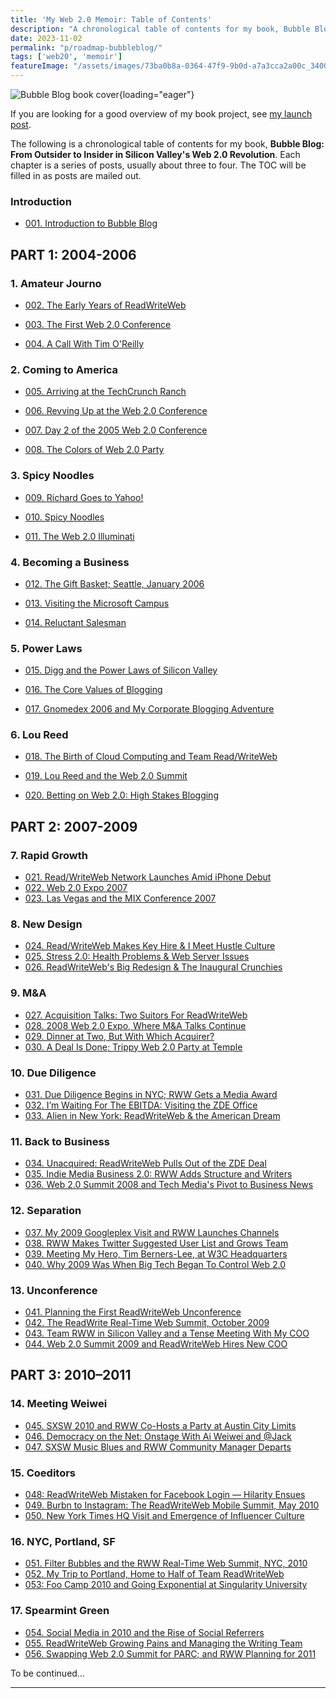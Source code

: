 ```yaml
---
title: 'My Web 2.0 Memoir: Table of Contents'
description: "A chronological table of contents for my book, Bubble Blog: From Outsider to Insider in Silicon Valley's Web 2.0 Revolution."
date: 2023-11-02
permalink: "p/roadmap-bubbleblog/"
tags: ['web20', 'memoir']
featureImage: "/assets/images/73ba0b8a-0364-47f9-9b0d-a7a3cca2a00c_3400x2134.jpg"
---
```

![Bubble Blog book cover](/assets/images/73ba0b8a-0364-47f9-9b0d-a7a3cca2a00c_3400x2134.jpg "Bubble Blog book cover"){loading="eager"}

If you are looking for a good overview of my book project, see [my launch post](/p/bubble-blog-web20-memoir).

The following is a chronological table of contents for my book, **Bubble Blog: From Outsider to Insider in Silicon Valley's Web 2.0 Revolution**. Each chapter is a series of posts, usually about three to four. The TOC will be filled in as posts are mailed out.

### Introduction

*   [001\. Introduction to Bubble Blog](/p/001-introduction-to-bubble-blog-book)
    

PART 1: 2004-2006
---------------

### 1\. Amateur Journo

*   [002\. The Early Years of ReadWriteWeb](/p/002-the-early-years-of-readwriteweb)
    
*   [003\. The First Web 2.0 Conference](/p/003-the-first-web-20-conference-2004)
    
*   [004\. A Call With Tim O'Reilly](/p/004-call-with-tim-oreilly-2004)
    

### 2\. Coming to America

*   [005\. Arriving at the TechCrunch Ranch](/p/005-arriving-at-the-techcrunch-ranch)
    
*   [006\. Revving Up at the Web 2.0 Conference](/p/006-revving-up-2005-web-20-conference)
    
*   [007\. Day 2 of the 2005 Web 2.0 Conference](/p/007-2005-web-20-conference-day-2)
    
*   [008\. The Colors of Web 2.0 Party](/p/008-the-colors-of-web-20-party)
    

### 3\. Spicy Noodles

*   [009\. Richard Goes to Yahoo!](/p/009-richard-goes-to-yahoo)
    
*   [010\. Spicy Noodles](/p/010-spicy-noodles)
    
*   [011\. The Web 2.0 Illuminati](/p/011-the-web-20-illuminati)
    

### 4\. Becoming a Business

*   [012\. The Gift Basket; Seattle, January 2006](/p/012-gift-basket-seattle-january-2006)
    
*   [013\. Visiting the Microsoft Campus](/p/013-visiting-the-microsoft-campus)
    
*   [014\. Reluctant Salesman](/p/014-the-sponsor-ads-era-2006)

### 5\. Power Laws

*   [015\. Digg and the Power Laws of Silicon Valley](/p/015-digg-power-laws-of-silicon-valley)

*   [016\. The Core Values of Blogging](/p/016-the-core-values-of-blogging)

*   [017. Gnomedex 2006 and My Corporate Blogging Adventure](/p/017-gnomedex-2006-corporate-blogging)
    
### 6\. Lou Reed

*   [018\. The Birth of Cloud Computing and Team Read/WriteWeb](/p/018-birth-of-cloud-computing/)

*   [019\. Lou Reed and the Web 2.0 Summit](/p/019-web20-summit-2006-lou-reed/)

*   [020\. Betting on Web 2.0: High Stakes Blogging](/p/020-betting-on-web20/)

PART 2: 2007-2009
---------------

### 7\. Rapid Growth

*   [021\. Read/WriteWeb Network Launches Amid iPhone Debut](/p/021-iphone-debut-2007-rww-network/)
*   [022\. Web 2.0 Expo 2007](/p/022-web20-expo-2007/)
*   [023\. Las Vegas and the MIX Conference 2007](/p/023-microsoft-mix-2007/)

### 8\. New Design

*   [024\. Read/WriteWeb Makes Key Hire & I Meet Hustle Culture](/p/024-readwriteweb-key-hire-hustle-culture/)
*   [025\. Stress 2.0: Health Problems & Web Server Issues](/p/025-health-problems-server-issues/)
*   [026\. ReadWriteWeb's Big Redesign & The Inaugural Crunchies](/p/026-rww-redesign-2007-crunchies/)

### 9\. M&A

*   [027\. Acquisition Talks: Two Suitors For ReadWriteWeb](/p/027-acquisition-talks-rww-2008/)
*   [028\. 2008 Web 2.0 Expo, Where M&A Talks Continue](/p/028-web2-expo-2008/)
*   [029\. Dinner at Two, But With Which Acquirer?](/p/029-dinner-at-two/)
*   [030\. A Deal Is Done; Trippy Web 2.0 Party at Temple](/p/030-rww-acquisition-deal-2008/)

### 10\. Due Diligence

*    [031\. Due Diligence Begins in NYC; RWW Gets a Media Award](/p/031-zde-due-diligence-begins/)
*    [032\. I’m Waiting For The EBITDA: Visiting the ZDE Office](/p/032-zde-discussions-ebitda/)
*    [033\. Alien in New York: ReadWriteWeb & the American Dream](/p/033-rww-american-dream-2008/)

### 11\. Back to Business

*    [034\. Unacquired: ReadWriteWeb Pulls Out of the ZDE Deal](/p/034-rww-withdraws-from-zde-deal/)
*    [035\. Indie Media Business 2.0: RWW Adds Structure and Writers](/p/035-indie-media-business-20/)
*    [036\. Web 2.0 Summit 2008 and Tech Media's Pivot to Business News](/p/036-web20-summit-2008/)

### 12\. Separation
*    [037\. My 2009 Googleplex Visit and RWW Launches Channels](/p/037-googleplex-2009-rww-channels/)
*    [038\. RWW Makes Twitter Suggested User List and Grows Team](/p/038-twitter-sul-2009-rww/)
*    [039. Meeting My Hero, Tim Berners-Lee, at W3C Headquarters](/p/039-tim-berners-lee-2009/)
*    [040. Why 2009 Was When Big Tech Began To Control Web 2.0](/p/040-web20-big-tech-control-2009/)

### 13\. Unconference
*    [041. Planning the First ReadWriteWeb Unconference](/p/041-readwriteweb-event-planning-2009/)
*    [042. The ReadWrite Real-Time Web Summit, October 2009](/p/042-readwrite-realtime-web-summit-2009/)
*    [043. Team RWW in Silicon Valley and a Tense Meeting With My COO](/p/043-team-rww-palo-alto-2009/)
*    [044. Web 2.0 Summit 2009 and ReadWriteWeb Hires New COO](/p/044-web20-summit-2009/)

PART 3: 2010–2011
---------------

### 14\. Meeting Weiwei
*    [045. SXSW 2010 and RWW Co-Hosts a Party at Austin City Limits](/p/045-sxsw-2010/)
*    [046. Democracy on the Net: Onstage With Ai Weiwei and @Jack](/p/046-ai-weiwei-event-march-2010/)
*    [047. SXSW Music Blues and RWW Community Manager Departs](/p/047-sxsw-music-2010/)

### 15\. Coeditors
*    [048: ReadWriteWeb Mistaken for Facebook Login — Hilarity Ensues](/p/048-readwriteweb-facebook-login/)
*    [049. Burbn to Instagram: The ReadWriteWeb Mobile Summit, May 2010](/p/049-rww-mobile-summit-may2010/)
*    [050. New York Times HQ Visit and Emergence of Influencer Culture](/p/050-meeting-new-york-times-2010/)

### 16\. NYC, Portland, SF
*    [051. Filter Bubbles and the RWW Real-Time Web Summit, NYC, 2010](/p/051-realtimeweb-summit-nyc-2010/)
*    [052. My Trip to Portland, Home to Half of Team ReadWriteWeb](/p/052-ricmac-in-portland-2010/)
*    [053: Foo Camp 2010 and Going Exponential at Singularity University](/p/053-foo-camp-2010-singularity-uni/)

### 17\. Spearmint Green
*    [054. Social Media in 2010 and the Rise of Social Referrers](/p/054-social-media-2010/)
*    [055. ReadWriteWeb Growing Pains and Managing the Writing Team](/p/055-rww-expansion-2010/)
*    [056. Swapping Web 2.0 Summit for PARC; and RWW Planning for 2011](/p/056-parc-visit-2010/)

To be continued…

***
